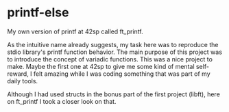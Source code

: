 # printf-else
My own version of printf at 42sp called ft_printf.

As the intuitive name already suggests, my task here was to reproduce the stdio library's printf function behavior. The main purpose of this project was to introduce the concept of variadic functions. This was a nice project to make. Maybe the first one at 42sp to give me some kind of mental self-reward, I felt amazing while I was coding something that was part of my daily tools.

Although I had used structs in the bonus part of the first project (libft), here on ft_printf I took a closer look on that.
